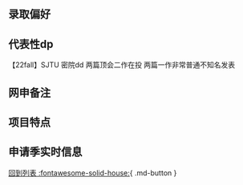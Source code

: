 ## 录取偏好

## 代表性dp
【22fall】SJTU 密院dd 两篇顶会二作在投 两篇一作非常普通不知名发表

## 网申备注

## 项目特点

## 申请季实时信息

[回到列表 :fontawesome-solid-house:](选校梯度.md){ .md-button }
